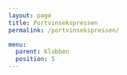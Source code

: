 ```yaml
---
layout: page
title: Portvinsekspressen
permalink: /portvinsekspressen/

menu:
  parent: Klubben
  position: 5
---
```

